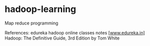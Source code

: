 hadoop-learning
===============

Map reduce programming

References: 
edureka hadoop online classes notes [www.edureka.in]
Hadoop: The Definitive Guide, 3rd Edition by Tom White
